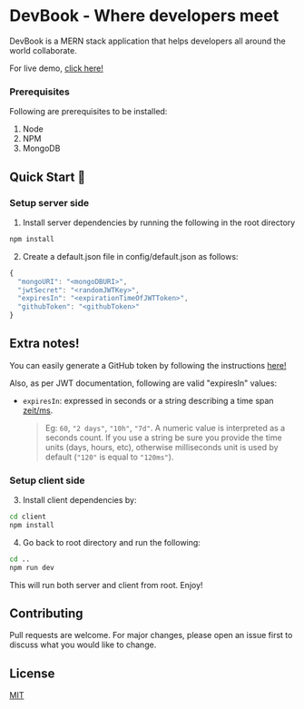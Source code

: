# DevBook - Where developers meet

DevBook is a MERN stack application that helps developers all around the world collaborate.

For live demo, [click here!](https://developers-book.herokuapp.com/)

### Prerequisites

Following are prerequisites to be installed:

1. Node
2. NPM
3. MongoDB

## Quick Start 🚀

### Setup server side

1. Install server dependencies by running the following in the root directory

```bash
npm install
```

2. Create a default.json file in config/default.json as follows:

```js
{
  "mongoURI": "<mongoDBURI>",
  "jwtSecret": "<randomJWTKey>",
  "expiresIn": "<expirationTimeOfJWTToken>",
  "githubToken": "<githubToken>"
}
```

## Extra notes!

You can easily generate a GitHub token by following the instructions [here!](https://help.github.com/en/github/authenticating-to-github/creating-a-personal-access-token-for-the-command-line)

Also, as per JWT documentation, following are valid "expiresIn" values:

- `expiresIn`: expressed in seconds or a string describing a time span [zeit/ms](https://github.com/zeit/ms).
  > Eg: `60`, `"2 days"`, `"10h"`, `"7d"`. A numeric value is interpreted as a seconds count. If you use a string be sure you provide the time units (days, hours, etc), otherwise milliseconds unit is used by default (`"120"` is equal to `"120ms"`).

### Setup client side

3. Install client dependencies by:

```bash
cd client
npm install
```

4. Go back to root directory and run the following:

```bash
cd ..
npm run dev
```

This will run both server and client from root. Enjoy!

## Contributing

Pull requests are welcome. For major changes, please open an issue first to discuss what you would like to change.

## License

[MIT](https://choosealicense.com/licenses/mit/)

